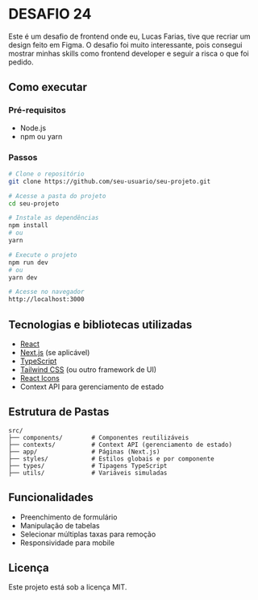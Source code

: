 
# DESAFIO 24

Este é um desafio de frontend onde eu, Lucas Farias, tive que recriar um design feito em Figma. O desafio foi muito interessante, pois consegui mostrar minhas skills como frontend developer e seguir a risca o que foi pedido.

## Como executar

### Pré-requisitos

- Node.js 
- npm ou yarn

### Passos

```bash
# Clone o repositório
git clone https://github.com/seu-usuario/seu-projeto.git

# Acesse a pasta do projeto
cd seu-projeto

# Instale as dependências
npm install
# ou
yarn

# Execute o projeto
npm run dev
# ou
yarn dev

# Acesse no navegador
http://localhost:3000
```

## Tecnologias e bibliotecas utilizadas

- [React](https://reactjs.org/)
- [Next.js](https://nextjs.org/) (se aplicável)
- [TypeScript](https://www.typescriptlang.org/)
- [Tailwind CSS](https://tailwindcss.com/) (ou outro framework de UI)
- [React Icons](https://react-icons.github.io/react-icons/)
- Context API para gerenciamento de estado

## Estrutura de Pastas

```
src/
├── components/        # Componentes reutilizáveis
├── contexts/          # Context API (gerenciamento de estado)
├── app/               # Páginas (Next.js)
├── styles/            # Estilos globais e por componente
├── types/             # Tipagens TypeScript
├── utils/             # Variáveis simuladas
```

## Funcionalidades

- Preenchimento de formulário
- Manipulação de tabelas
- Selecionar múltiplas taxas para remoção
- Responsividade para mobile

## Licença

Este projeto está sob a licença MIT.

